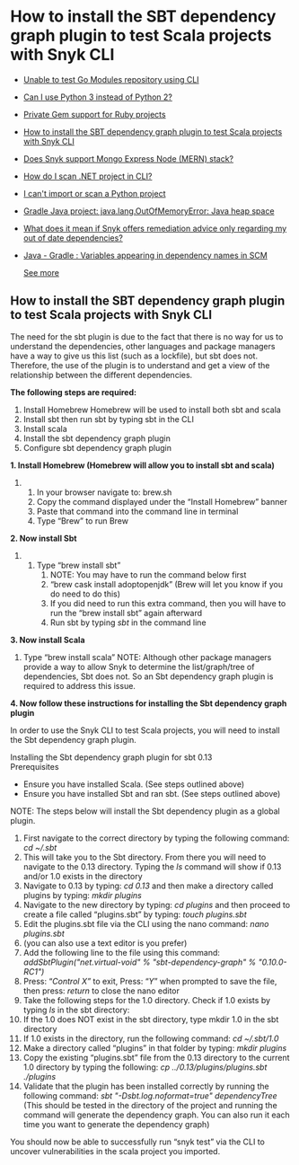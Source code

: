 # How to install the SBT dependency graph plugin to test Scala projects with Snyk CLI

* [ Unable to test Go Modules repository using CLI](https://github.com/snyk/user-docs/tree/58f91d848e16ddf2ffcca3711d6b8852412be402/hc/en-us/articles/360015917317-Unable-to-test-Go-Modules-repository-using-CLI/README.md)
* [ Can I use Python 3 instead of Python 2?](https://github.com/snyk/user-docs/tree/58f91d848e16ddf2ffcca3711d6b8852412be402/hc/en-us/articles/360014386678-Can-I-use-Python-3-instead-of-Python-2-/README.md)
* [ Private Gem support for Ruby projects](https://github.com/snyk/user-docs/tree/58f91d848e16ddf2ffcca3711d6b8852412be402/hc/en-us/articles/360006435718-Private-Gem-support-for-Ruby-projects/README.md)
* [ How to install the SBT dependency graph plugin to test Scala projects with Snyk CLI](https://github.com/snyk/user-docs/tree/58f91d848e16ddf2ffcca3711d6b8852412be402/hc/en-us/articles/360004167317-How-to-install-the-SBT-dependency-graph-plugin-to-test-Scala-projects-with-Snyk-CLI/README.md)
* [ Does Snyk support Mongo Express Node \(MERN\) stack?](https://github.com/snyk/user-docs/tree/58f91d848e16ddf2ffcca3711d6b8852412be402/hc/en-us/articles/360004048137-Does-Snyk-support-Mongo-Express-Node-MERN-stack-/README.md)
* [ How do I scan .NET project in CLI?](https://github.com/snyk/user-docs/tree/58f91d848e16ddf2ffcca3711d6b8852412be402/hc/en-us/articles/360004026097-How-do-I-scan-NET-project-in-CLI-/README.md)
* [ I can't import or scan a Python project](https://github.com/snyk/user-docs/tree/58f91d848e16ddf2ffcca3711d6b8852412be402/hc/en-us/articles/360002553098-I-can-t-import-or-scan-a-Python-project/README.md)
* [ Gradle Java project: java.lang.OutOfMemoryError: Java heap space](https://github.com/snyk/user-docs/tree/58f91d848e16ddf2ffcca3711d6b8852412be402/hc/en-us/articles/360001857918-Gradle-Java-project-java-lang-OutOfMemoryError-Java-heap-space/README.md)
* [ What does it mean if Snyk offers remediation advice only regarding my out of date dependencies?](https://github.com/snyk/user-docs/tree/58f91d848e16ddf2ffcca3711d6b8852412be402/hc/en-us/articles/360001667158-What-does-it-mean-if-Snyk-offers-remediation-advice-only-regarding-my-out-of-date-dependencies-/README.md)
* [ Java - Gradle : Variables appearing in dependency names in SCM](https://github.com/snyk/user-docs/tree/58f91d848e16ddf2ffcca3711d6b8852412be402/hc/en-us/articles/360001451358-Java-Gradle-Variables-appearing-in-dependency-names-in-SCM/README.md)

  [See more](https://github.com/snyk/user-docs/tree/58f91d848e16ddf2ffcca3711d6b8852412be402/hc/en-us/sections/360000935397-Language-support/README.md)

## How to install the SBT dependency graph plugin to test Scala projects with Snyk CLI

The need for the sbt plugin is due to the fact that there is no way for us to understand the dependencies, other languages and package managers have a way to give us this list \(such as a lockfile\), but sbt does not. Therefore, the use of the plugin is to understand and get a view of the relationship between the different dependencies.

**The following steps are required:**

1. Install Homebrew  Homebrew will be used to install both sbt and scala
2. Install sbt then run sbt by typing sbt in the CLI
3. Install scala
4. Install the sbt dependency graph plugin
5. Configure sbt dependency graph plugin

**1. Install Homebrew \(Homebrew will allow you to install sbt and scala\)**

1. 1. In your browser navigate to: brew.sh
   2. Copy the command displayed under the “Install Homebrew” banner
   3. Paste that command into the command line in terminal
   4. Type “Brew” to run Brew

**2. Now install Sbt**

1. 1. Type “brew install sbt”
      1. NOTE: You may have to run the command below first 
      2. “brew cask install adoptopenjdk” \(Brew will let you know if you do need to do this\)
      3. If you did need to run this extra command, then you will have to run the “brew install sbt” again afterward
      4. Run sbt by typing _sbt_ in the command line

**3. Now install Scala**

1. Type “brew install scala” NOTE: Although other package managers provide a way to allow Snyk to determine the list/graph/tree of dependencies, Sbt does not. So an Sbt dependency graph plugin is required to address this issue.

**4. Now follow these instructions for installing the Sbt dependency graph plugin**

In order to use the Snyk CLI to test Scala projects, you will need to install the Sbt dependency graph plugin.

Installing the Sbt dependency graph plugin for sbt 0.13  
Prerequisites

* Ensure you have installed Scala. \(See steps outlined above\)
* Ensure you have installed Sbt and ran sbt. \(See steps outlined above\)

NOTE: The steps below will install the Sbt dependency plugin as a global plugin.

1. First navigate to the correct directory by typing the following command: _cd ~/.sbt_
2. This will take you to the Sbt directory. From there you will need to navigate to the 0.13 directory. Typing the _ls_ command will show if 0.13 and/or 1.0 exists in the directory
3. Navigate to 0.13 by typing: _cd_ _0.13_ and then make a directory called plugins by typing: _mkdir plugins_
4. Navigate to the new directory by typing: _cd plugins_ and then proceed to create a file called “plugins.sbt” by typing: _touch plugins.sbt_
5. Edit the plugins.sbt file via the CLI using the nano command: _nano plugins.sbt_ 
6. \(you can also use a text editor is you prefer\)
7. Add the following line to the file using this command: _addSbtPlugin\("net.virtual-void" % "sbt-dependency-graph" % "0.10.0-RC1"\)_
8. Press: “_Control X”_ to exit, Press: “_Y_” when prompted to save the file, then press: _return_ to close the nano editor
9. Take the following steps for the 1.0 directory. Check if 1.0 exists by typing _ls_ in the sbt directory:
10. If the 1.0 does NOT exist in the sbt directory, type mkdir 1.0 in the sbt directory
11. If 1.0 exists in the directory, run the following command: _cd ~/.sbt/1.0_
12. Make a directory called “plugins” in that folder by typing: _mkdir plugins_
13. Copy the existing “plugins.sbt” file from the 0.13 directory to the current 1.0 directory by typing the following: _cp ../0.13/plugins/plugins.sbt ./plugins_
14. Validate that the plugin has been installed correctly by running the following command:  _sbt "-Dsbt.log.noformat=true" dependencyTree_  \(This should be tested in the directory of the project and running the command will generate the dependency graph. You can also run it each time you want to generate the dependency graph\) 

You should now be able to successfully run “snyk test” via the CLI to uncover vulnerabilities in the scala project you imported.

